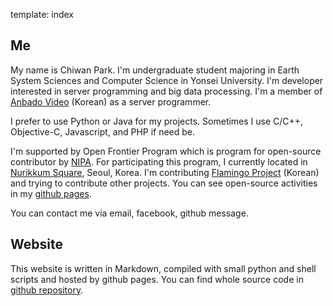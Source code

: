 template: index

## Me

My name is Chiwan Park. I'm undergraduate student majoring in Earth System Sciences and Computer Science in Yonsei
University. I'm developer interested in server programming and big data processing. I'm a member of
[Anbado Video](http://anbado.com) (Korean) as a server programmer.

I prefer to use Python or Java for my projects. Sometimes I use C/C++, Objective-C, Javascript, and PHP if need be.

I'm supported by Open Frontier Program which is program for open-source contributor by [NIPA](http://nipa.kr). For
participating this program, I currently located in [Nurikkum Square](http://www.nipa.kr/nuri/itComplex.it), Seoul,
Korea. I'm contributing [Flamingo Project](http://wiki.opencloudengine.org/display/IN/Flamingo) (Korean) and trying to
contribute other projects. You can see open-source activities in my [github pages](https://github.com/chiwanpark).

You can contact me via email, facebook, github message.

## Website

This website is written in Markdown, compiled with small python and shell scripts and hosted by github pages. You can
find whole source code in [github repository](http://github.com/chiwanpark/chiwanpark.github.io).
